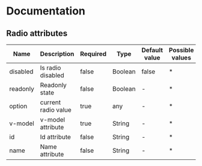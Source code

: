 # Documentation

## Radio attributes

| Name | Description | Required | Type | Default value | Possible values |
| --- | --- | --- | --- | --- | --- |
| disabled | Is radio disabled | false | Boolean | false | * |
| readonly | Readonly state | false | Boolean | - | * |
| option | current radio value | true | any | - | * |
| v-model | v-model attribute | true | String | - | * |
| id | Id attribute | false | String | - | * |
| name | Name attribute | false | String | - | * |
